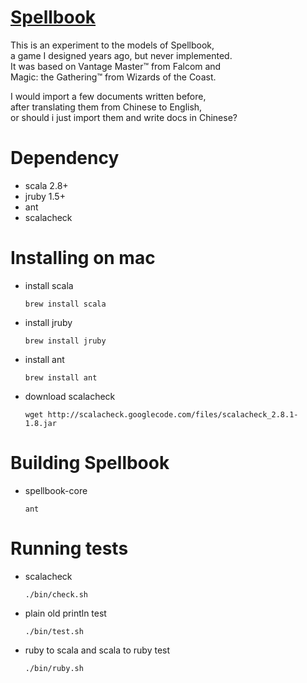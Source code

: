 
[Spellbook](http://spbk.org)
======================================

This is an experiment to the models of Spellbook,<br/>
a game I designed years ago, but never implemented.<br/>
It was based on Vantage Master&trade; from Falcom and<br/>
Magic: the Gathering&trade; from Wizards of the Coast.

I would import a few documents written before,<br/>
after translating them from Chinese to English,<br/>
or should i just import them and write docs in Chinese?

Dependency
======================================

* scala 2.8+
* jruby 1.5+
* ant
* scalacheck

Installing on mac
======================================

* install scala

  `brew install scala`

* install jruby

  `brew install jruby`

* install ant

  `brew install ant`

* download scalacheck

  `wget http://scalacheck.googlecode.com/files/scalacheck_2.8.1-1.8.jar`

Building Spellbook
======================================

* spellbook-core

  `ant`

Running tests
======================================

* scalacheck

  `./bin/check.sh`

* plain old println test

  `./bin/test.sh`

* ruby to scala and scala to ruby test

  `./bin/ruby.sh`
